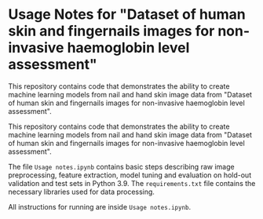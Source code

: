 # Usage Notes for "Dataset of human skin and fingernails images for non-invasive haemoglobin level assessment"

This repository contains code that demonstrates the ability to create machine learning models from nail and hand skin image data from "Dataset of human skin and fingernails images for non-invasive haemoglobin level assessment". 

This repository contains code that demonstrates the ability to create machine learning models from nail and hand skin image data from "Dataset of human skin and fingernails images for non-invasive haemoglobin level assessment".

The file `Usage notes.ipynb` contains basic steps describing raw image preprocessing, feature extraction, model tuning and evaluation on hold-out validation and test sets in Python 3.9. The `requirements.txt` file contains the necessary libraries used for data processing.

All instructions for running are inside `Usage notes.ipynb`.
